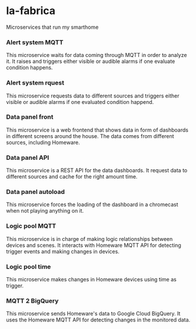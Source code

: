 # la-fabrica
Microservices that run my smarthome

### Alert system MQTT

This microservice waits for data coming through MQTT in order to analyze it. It raises and triggers either visible or audible alarms if one evaluate condition happens.

### Alert system rquest

This microservice requests data to different sources and triggers either visible or audible alarms if one evaluated condition happend.

### Data panel front

This microservice is a web frontend that shows data in form of dashboards in different screens around the house. The data comes from different sources, including Homeware.

### Data panel API

This microservice is a REST API for the data dashboards. It request data to different sources and cache for the right amount time.

### Data panel autoload

This microservice forces the loading of the dashboard in a chromecast when not playing anything on it.

### Logic pool MQTT

This microservice is in charge of making logic relationships between devices and scenes. It interacts with Homeware MQTT API for detecting trigger events and making changes in devices.

### Logic pool time

This microservice makes changes in Homeware devices using time as trigger.

### MQTT 2 BigQuery

This microservice sends Homeware's data to Google Cloud BigQuery. It uses the Homeware MQTT API for detecting changes in the monitored data.